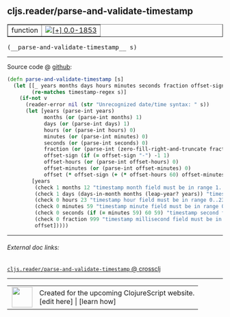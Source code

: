 ## cljs.reader/parse-and-validate-timestamp



 <table border="1">
<tr>
<td>function</td>
<td><a href="https://github.com/cljsinfo/cljs-api-docs/tree/0.0-1853"><img valign="middle" alt="[+] 0.0-1853" title="Added in 0.0-1853" src="https://img.shields.io/badge/+-0.0--1853-lightgrey.svg"></a> </td>
</tr>
</table>


 <samp>
(__parse-and-validate-timestamp__ s)<br>
</samp>

---







Source code @ [github](https://github.com/clojure/clojurescript/blob/r3153/src/cljs/cljs/reader.cljs#L492-L515):

```clj
(defn parse-and-validate-timestamp [s]
  (let [[_ years months days hours minutes seconds fraction offset-sign offset-hours offset-minutes :as v] 
        (re-matches timestamp-regex s)]
    (if-not v
      (reader-error nil (str "Unrecognized date/time syntax: " s))
      (let [years (parse-int years)
            months (or (parse-int months) 1)
            days (or (parse-int days) 1)
            hours (or (parse-int hours) 0)
            minutes (or (parse-int minutes) 0)
            seconds (or (parse-int seconds) 0)
            fraction (or (parse-int (zero-fill-right-and-truncate fraction 3)) 0)
            offset-sign (if (= offset-sign "-") -1 1)
            offset-hours (or (parse-int offset-hours) 0)
            offset-minutes (or (parse-int offset-minutes) 0)
            offset (* offset-sign (+ (* offset-hours 60) offset-minutes))]
        [years
         (check 1 months 12 "timestamp month field must be in range 1..12")
         (check 1 days (days-in-month months (leap-year? years)) "timestamp day field must be in range 1..last day in month")
         (check 0 hours 23 "timestamp hour field must be in range 0..23")
         (check 0 minutes 59 "timestamp minute field must be in range 0..59")
         (check 0 seconds (if (= minutes 59) 60 59) "timestamp second field must be in range 0..60")
         (check 0 fraction 999 "timestamp millisecond field must be in range 0..999")
         offset]))))
```

<!--
Repo - tag - source tree - lines:

 <pre>
clojurescript @ r3153
└── src
    └── cljs
        └── cljs
            └── <ins>[reader.cljs:492-515](https://github.com/clojure/clojurescript/blob/r3153/src/cljs/cljs/reader.cljs#L492-L515)</ins>
</pre>

-->

---



###### External doc links:

[`cljs.reader/parse-and-validate-timestamp` @ crossclj](http://crossclj.info/fun/cljs.reader.cljs/parse-and-validate-timestamp.html)<br>

---

 <table>
<tr><td>
<img valign="middle" align="right" width="48px" src="http://i.imgur.com/Hi20huC.png">
</td><td>
Created for the upcoming ClojureScript website.<br>
[edit here] | [learn how]
</td></tr></table>

[edit here]:https://github.com/cljsinfo/cljs-api-docs/blob/master/cljsdoc/cljs.reader_parse-and-validate-timestamp.cljsdoc
[learn how]:https://github.com/cljsinfo/cljs-api-docs/wiki/cljsdoc-files

<!--

This information was too distracting to show to readers, but I'll leave it
commented here since it is helpful to:

- pretty-print the data used to generate this document
- and show how to retrieve that data



The API data for this symbol:

```clj
{:ns "cljs.reader",
 :name "parse-and-validate-timestamp",
 :type "function",
 :signature ["[s]"],
 :source {:code "(defn parse-and-validate-timestamp [s]\n  (let [[_ years months days hours minutes seconds fraction offset-sign offset-hours offset-minutes :as v] \n        (re-matches timestamp-regex s)]\n    (if-not v\n      (reader-error nil (str \"Unrecognized date/time syntax: \" s))\n      (let [years (parse-int years)\n            months (or (parse-int months) 1)\n            days (or (parse-int days) 1)\n            hours (or (parse-int hours) 0)\n            minutes (or (parse-int minutes) 0)\n            seconds (or (parse-int seconds) 0)\n            fraction (or (parse-int (zero-fill-right-and-truncate fraction 3)) 0)\n            offset-sign (if (= offset-sign \"-\") -1 1)\n            offset-hours (or (parse-int offset-hours) 0)\n            offset-minutes (or (parse-int offset-minutes) 0)\n            offset (* offset-sign (+ (* offset-hours 60) offset-minutes))]\n        [years\n         (check 1 months 12 \"timestamp month field must be in range 1..12\")\n         (check 1 days (days-in-month months (leap-year? years)) \"timestamp day field must be in range 1..last day in month\")\n         (check 0 hours 23 \"timestamp hour field must be in range 0..23\")\n         (check 0 minutes 59 \"timestamp minute field must be in range 0..59\")\n         (check 0 seconds (if (= minutes 59) 60 59) \"timestamp second field must be in range 0..60\")\n         (check 0 fraction 999 \"timestamp millisecond field must be in range 0..999\")\n         offset]))))",
          :title "Source code",
          :repo "clojurescript",
          :tag "r3153",
          :filename "src/cljs/cljs/reader.cljs",
          :lines [492 515]},
 :full-name "cljs.reader/parse-and-validate-timestamp",
 :full-name-encode "cljs.reader_parse-and-validate-timestamp",
 :history [["+" "0.0-1853"]]}

```

Retrieve the API data for this symbol:

```clj
;; from Clojure REPL
(require '[clojure.edn :as edn])
(-> (slurp "https://raw.githubusercontent.com/cljsinfo/cljs-api-docs/catalog/cljs-api.edn")
    (edn/read-string)
    (get-in [:symbols "cljs.reader/parse-and-validate-timestamp"]))
```

-->
